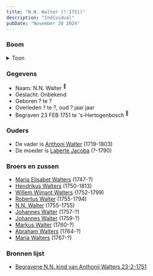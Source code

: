```yaml
---
title: "N.N. Walter (?-1751)"
description: "Individual"
pubDate: "November 20 2024"
---
```


### Boom
<details><summary>Toon</summary>

![test](https://www.plantuml.com/plantuml/svg/fP99Ry8m48Nl_XKZE72YId1OXLYRg4MKzj15FI4dcIOMZeri8nGX_djTbe9wg2hrPetVc_VDs2DZcRQRGX2pudBDD2iWPiagqseZqwaIIeFLJ1ftXTAIdAS82TU9mECPYxKjeS0YHcsE9MDHexBb6ibLrqGmOs17062YT8hwEUV9Ig8n_Nx1k1mCW98z8JLuEaGPSdHKnjBcId9uOy8rhW0pSEzvFlK1gY6Dcj74TTrzS1Jf7lgzcCNbCbRM2kmD883RS0f-s-_2y4faLXiXbaocoqGhOsBbE9ow3G_ZT_0x7dNg_HbWpjni5c764XMp2q330KIJa8Rq5u3XNt8xi7XyTPHT3sgcVkVIL8OoLYR9BnZztXRJbClC6PemUvaxGz0wu4IUvmKjg0gUvRP48TJM8Ut9QK_r-ab1JjoNmidf2bzN0INdjCNDukRdoWCAtszrpCeqblyTla4X2YTkcAP_s3ePeKpTZ_m4)
</details>

### Gegevens
- Naam: N.N. Walter <sup><a href="../s00200/" style="text-decoration:none" title="Begravene N.N. kind van Anthonij Walters 23-2-1751">:link:</a></sup>
- Geslacht: Onbekend
- Geboren ? te ? 
- Overleden ? te ?, oud ? jaar jaar 
- Begraven 23 FEB 1751 te 's-Hertogenbosch <sup><a href="../s00200/" style="text-decoration:none" title="Begravene N.N. kind van Anthonij Walters 23-2-1751">:link:</a></sup>

### Ouders
- De vader is [Anthoni Walter](../i00131/) (1719-1803)
- De moeder is [Laberte Jacoba](../i00132/) (?-1790)

### Broers en zussen
- [Maria Elisabet Walters](../i00147/) (1747-?)
- [Hendrikus Walters](../i00139/) (1750-1813)
- [Willem Wijnant Walters](../i00120/) (1752-1799)
- [Robertus Walter](../i00140/) (1755-1794)
- [N.N. Walter](../i00173/) (1755-1755)
- [Johannes Walter](../i00141/) (1757-?)
- [Johannes Walter](../i00146/) (1759-?)
- [Markus Walter](../i00144/) (1760-?)
- [Abraham Walters](../i00133/) (1764-?)
- [Maria Walters](../i00138/) (1767-?)

### Bronnen lijst
- [Begravene N.N. kind van Anthonij Walters 23-2-1751](../s00200/)